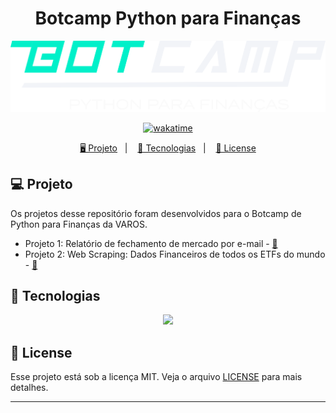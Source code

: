 <h1 align="center">
  Botcamp Python para Finanças
</h1>

<p align="center">
  <img src="./assets/botcamp.svg">
</p>

<p align="center">
  <a href="https://wakatime.com/badge/user/68660678-6b86-4b78-98df-f5f41a37e1bc/project/9994c4df-5352-4670-87fe-73048f804a6f"><img src="https://wakatime.com/badge/user/68660678-6b86-4b78-98df-f5f41a37e1bc/project/9994c4df-5352-4670-87fe-73048f804a6f.svg" alt="wakatime"></a>
</p>

<p align="center">
  <a href="#-projeto">🖥️ Projeto</a>&nbsp;&nbsp;&nbsp;|&nbsp;&nbsp;&nbsp;
  <a href="#-tecnologias">🚀 Tecnologias</a>&nbsp;&nbsp;&nbsp;|&nbsp;&nbsp;&nbsp;
  <a href="#-license">📝 License</a>
</p>

## 💻 Projeto

Os projetos desse repositório foram desenvolvidos para o Botcamp de Python para Finanças da VAROS.

- Projeto 1: Relatório de fechamento de mercado por e-mail - [🔗](./aula-01/main.py)
- Projeto 2: Web Scraping: Dados Financeiros de todos os ETFs do mundo - [🔗](./aula-02/main.py)


## 🚀 Tecnologias

<p align="center">
  <img src="https://img.shields.io/badge/python-3670A0?style=for-the-badge&logo=python&logoColor=ffdd54">
</p>

## 📝 License

Esse projeto está sob a licença MIT. Veja o arquivo [LICENSE](LICENSE) para mais detalhes.

---
